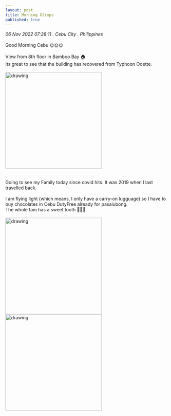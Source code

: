 ```yaml
---
layout: post
title: Morning Glimps
published: true
---
```

_06 Nov 2022 07:38:11 . Cebu City . Philippines_
<br>
<br>
Good Morning Cebu 🌞🌞🌞
<br>
<br>
View from 8th floor in Bamboo Bay 🏠
<br>
Its great to see that the building has recovered from Typhoon Odette.
<br>
<br>
<img src="https://drive.google.com/uc?export=view&id=1G4DyH5yjXRumnuW4njJa8dPh9ijZfVA-" alt="drawing" width="300"/>
<br>
<br>
<br> 
Going to see my Family today since covid hits. It was 2019 when I last travelled back.
<br>
<br>
I am flying light (which means, I only have a carry-on lugguage) so I have to buy chocolates in Cebu DutyFree already for pasalubong. 
<br>
The whole fam has a sweet tooth 🍫🍫🍫
<br>
<br>
<img src="https://drive.google.com/uc?export=view&id=1XPKVLWpyMFM6P90d9usQpP5ragdvmNAl" alt="drawing" width="300"/> <img src="https://drive.google.com/uc?export=view&id=1EQOJO9daKWgOxgXg3oM5gorf3ztfIkAM" alt="drawing" width="300"/>
<br>
<br>
<br>




